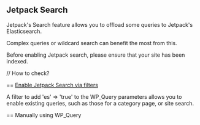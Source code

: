 Jetpack Search
--------------

Jetpack's Search feature allows you to offload some queries to Jetpack's Elasticsearch.

Complex queries or wildcard search can benefit the most from this.

Before enabling Jetpack search, please ensure that your site has been indexed.

// How to check?

== [Enable Jetpack Search via filters](jetpack-search.php)

A filter to add 'es' => 'true' to the WP_Query parameters allows you to enable existing queries, such as those for 
a category page, or site search.

== Manually using WP_Query

